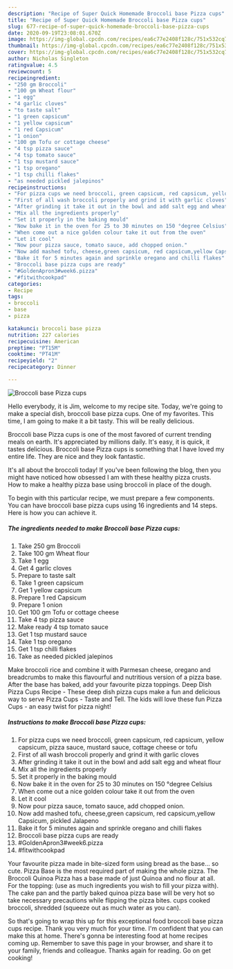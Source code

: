 ```yaml
---
description: "Recipe of Super Quick Homemade Broccoli base Pizza cups"
title: "Recipe of Super Quick Homemade Broccoli base Pizza cups"
slug: 677-recipe-of-super-quick-homemade-broccoli-base-pizza-cups
date: 2020-09-19T23:08:01.670Z
image: https://img-global.cpcdn.com/recipes/ea6c77e2408f128c/751x532cq70/broccoli-base-pizza-cups-recipe-main-photo.jpg
thumbnail: https://img-global.cpcdn.com/recipes/ea6c77e2408f128c/751x532cq70/broccoli-base-pizza-cups-recipe-main-photo.jpg
cover: https://img-global.cpcdn.com/recipes/ea6c77e2408f128c/751x532cq70/broccoli-base-pizza-cups-recipe-main-photo.jpg
author: Nicholas Singleton
ratingvalue: 4.5
reviewcount: 5
recipeingredient:
- "250 gm Broccoli"
- "100 gm Wheat flour"
- "1 egg"
- "4 garlic cloves"
- "to taste salt"
- "1 green capsicum"
- "1 yellow capsicum"
- "1 red Capsicum"
- "1 onion"
- "100 gm Tofu or cottage cheese"
- "4 tsp pizza sauce"
- "4 tsp tomato sauce"
- "1 tsp mustard sauce"
- "1 tsp oregano"
- "1 tsp chilli flakes"
- "as needed pickled jalepinos"
recipeinstructions:
- "For pizza cups we need broccoli, green capsicum, red capsicum, yellow capsicum, pizza sauce, mustard sauce, cottage cheese or tofu"
- "First of all wash broccoli properly and grind it with garlic cloves"
- "After grinding it take it out in the bowl and add salt egg and wheat flour"
- "Mix all the ingredients properly"
- "Set it properly in the baking mould"
- "Now bake it in the oven for 25 to 30 minutes on 150 °degree Celsius"
- "When come out a nice golden colour take it out from the oven"
- "Let it cool"
- "Now pour pizza sauce, tomato sauce, add chopped onion."
- "Now add mashed tofu, cheese,green capsicum, red capsicum,yellow Capsicum, pickled Jalapeno"
- "Bake it for 5 minutes again and sprinkle oregano and chilli flakes"
- "Broccoli base pizza cups are ready"
- "#GoldenApron3#week6.pizza"
- "#fitwithcookpad"
categories:
- Recipe
tags:
- broccoli
- base
- pizza

katakunci: broccoli base pizza 
nutrition: 227 calories
recipecuisine: American
preptime: "PT15M"
cooktime: "PT41M"
recipeyield: "2"
recipecategory: Dinner

---
```



![Broccoli base Pizza cups](https://img-global.cpcdn.com/recipes/ea6c77e2408f128c/751x532cq70/broccoli-base-pizza-cups-recipe-main-photo.jpg)

Hello everybody, it is Jim, welcome to my recipe site. Today, we're going to make a special dish, broccoli base pizza cups. One of my favorites. This time, I am going to make it a bit tasty. This will be really delicious.

Broccoli base Pizza cups is one of the most favored of current trending meals on earth. It's appreciated by millions daily. It's easy, it is quick, it tastes delicious. Broccoli base Pizza cups is something that I have loved my entire life. They are nice and they look fantastic.

It&#39;s all about the broccoli today! If you&#39;ve been following the blog, then you might have noticed how obsessed I am with these healthy pizza crusts. How to make a healthy pizza base using broccoli in place of the dough.


To begin with this particular recipe, we must prepare a few components. You can have broccoli base pizza cups using 16 ingredients and 14 steps. Here is how you can achieve it.

<!--inarticleads1-->

##### The ingredients needed to make Broccoli base Pizza cups:

1. Take 250 gm Broccoli
1. Take 100 gm Wheat flour
1. Take 1 egg
1. Get 4 garlic cloves
1. Prepare to taste salt
1. Take 1 green capsicum
1. Get 1 yellow capsicum
1. Prepare 1 red Capsicum
1. Prepare 1 onion
1. Get 100 gm Tofu or cottage cheese
1. Take 4 tsp pizza sauce
1. Make ready 4 tsp tomato sauce
1. Get 1 tsp mustard sauce
1. Take 1 tsp oregano
1. Get 1 tsp chilli flakes
1. Take as needed pickled jalepinos


Make broccoli rice and combine it with Parmesan cheese, oregano and breadcrumbs to make this flavourful and nutritious version of a pizza base. After the base has baked, add your favourite pizza toppings. Deep Dish Pizza Cups Recipe - These deep dish pizza cups make a fun and delicious way to serve Pizza Cups - Taste and Tell. The kids will love these fun Pizza Cups - an easy twist for pizza night! 

<!--inarticleads2-->

##### Instructions to make Broccoli base Pizza cups:

1. For pizza cups we need broccoli, green capsicum, red capsicum, yellow capsicum, pizza sauce, mustard sauce, cottage cheese or tofu
1. First of all wash broccoli properly and grind it with garlic cloves
1. After grinding it take it out in the bowl and add salt egg and wheat flour
1. Mix all the ingredients properly
1. Set it properly in the baking mould
1. Now bake it in the oven for 25 to 30 minutes on 150 °degree Celsius
1. When come out a nice golden colour take it out from the oven
1. Let it cool
1. Now pour pizza sauce, tomato sauce, add chopped onion.
1. Now add mashed tofu, cheese,green capsicum, red capsicum,yellow Capsicum, pickled Jalapeno
1. Bake it for 5 minutes again and sprinkle oregano and chilli flakes
1. Broccoli base pizza cups are ready
1. #GoldenApron3#week6.pizza
1. #fitwithcookpad


Your favourite pizza made in bite-sized form using bread as the base… so cute. Pizza Base is the most required part of making the whole pizza. The Broccoli Quinoa Pizza has a base made of just Quinoa and no flour at all. For the topping: (use as much ingredients you wish to fill your pizza with). The cake pan and the partly baked quinoa pizza base will be very hot so take necessary precautions while flipping the pizza bites. cups cooked broccoli, shredded (squeeze out as much water as you can). 

So that's going to wrap this up for this exceptional food broccoli base pizza cups recipe. Thank you very much for your time. I'm confident that you can make this at home. There's gonna be interesting food at home recipes coming up. Remember to save this page in your browser, and share it to your family, friends and colleague. Thanks again for reading. Go on get cooking!
